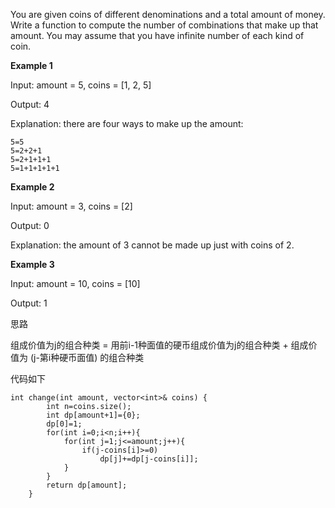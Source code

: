 You are given coins of different denominations and a total amount of money. Write a function to compute the number of combinations that make up that amount. You may assume that you have infinite number of each kind of coin.
 
**Example 1**

Input: amount = 5, coins = [1, 2, 5]

Output: 4

Explanation: there are four ways to make up the amount:
```
5=5
5=2+2+1
5=2+1+1+1
5=1+1+1+1+1
```
**Example 2**

Input: amount = 3, coins = [2]

Output: 0

Explanation: the amount of 3 cannot be made up just with coins of 2.

**Example 3**

Input: amount = 10, coins = [10] 

Output: 1
 
思路

组成价值为j的组合种类 = 用前i-1种面值的硬币组成价值为j的组合种类 + 组成价值为 (j-第i种硬币面值) 的组合种类

代码如下

```
int change(int amount, vector<int>& coins) {
        int n=coins.size();
        int dp[amount+1]={0};
        dp[0]=1;
        for(int i=0;i<n;i++){
            for(int j=1;j<=amount;j++){
                if(j-coins[i]>=0)
                    dp[j]+=dp[j-coins[i]];
            }
        }
        return dp[amount];
    }
```
